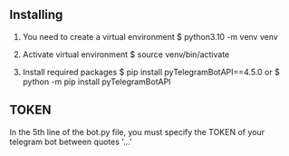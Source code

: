 ## Installing 

1) You need to create a virtual environment
$ python3.10 -m venv venv

2) Activate virtual environment
$ source venv/bin/activate

3) Install required packages
$ pip install pyTelegramBotAPI==4.5.0
or
$ python -m pip install pyTelegramBotAPI


## TOKEN

In the 5th line of the bot.py file, you must specify the TOKEN of your telegram bot between quotes '...'
